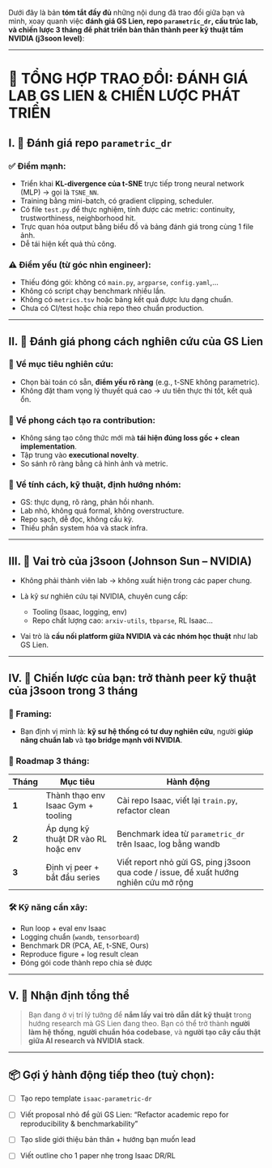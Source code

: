 Dưới đây là bản **tóm tắt đầy đủ** những nội dung đã trao đổi giữa bạn và mình, xoay quanh việc **đánh giá GS Lien, repo `parametric_dr`, cấu trúc lab, và chiến lược 3 tháng để phát triển bản thân thành peer kỹ thuật tầm NVIDIA (j3soon level)**:

---

# 🧩 **TỔNG HỢP TRAO ĐỔI: ĐÁNH GIÁ LAB GS LIEN & CHIẾN LƯỢC PHÁT TRIỂN**

## I. 📁 **Đánh giá repo `parametric_dr`**

### ✅ **Điểm mạnh:**

* Triển khai **KL-divergence của t-SNE** trực tiếp trong neural network (MLP) → gọi là `TSNE_NN`.
* Training bằng mini-batch, có gradient clipping, scheduler.
* Có file `test.py` để thực nghiệm, tính được các metric: continuity, trustworthiness, neighborhood hit.
* Trực quan hóa output bằng biểu đồ và bảng đánh giá trong cùng 1 file ảnh.
* Dễ tái hiện kết quả thủ công.

### ⚠️ **Điểm yếu (từ góc nhìn engineer):**

* Thiếu đóng gói: không có `main.py`, `argparse`, `config.yaml`,...
* Không có script chạy benchmark nhiều lần.
* Không có `metrics.tsv` hoặc bảng kết quả được lưu dạng chuẩn.
* Chưa có CI/test hoặc chia repo theo chuẩn production.

---

## II. 🧠 **Đánh giá phong cách nghiên cứu của GS Lien**

### 🎯 **Về mục tiêu nghiên cứu:**

* Chọn bài toán có sẵn, **điểm yếu rõ ràng** (e.g., t-SNE không parametric).
* Không đặt tham vọng lý thuyết quá cao → ưu tiên thực thi tốt, kết quả ổn.

### 📐 **Về phong cách tạo ra contribution:**

* Không sáng tạo công thức mới mà **tái hiện đúng loss gốc + clean implementation**.
* Tập trung vào **executional novelty**.
* So sánh rõ ràng bằng cả hình ảnh và metric.

### 🧬 **Về tính cách, kỹ thuật, định hướng nhóm:**

* GS: thực dụng, rõ ràng, phản hồi nhanh.
* Lab nhỏ, không quá formal, không overstructure.
* Repo sạch, dễ đọc, không cầu kỳ.
* Thiếu phần system hóa và stack infra.

---

## III. 🧠 **Vai trò của j3soon (Johnson Sun – NVIDIA)**

* Không phải thành viên lab → không xuất hiện trong các paper chung.
* Là kỹ sư nghiên cứu tại NVIDIA, chuyên cung cấp:

  * Tooling (Isaac, logging, env)
  * Repo chất lượng cao: `arxiv-utils`, `tbparse`, RL Isaac...
* Vai trò là **cầu nối platform giữa NVIDIA và các nhóm học thuật** như lab GS Lien.

---

## IV. 🎯 **Chiến lược của bạn: trở thành peer kỹ thuật của j3soon trong 3 tháng**

### 📍 Framing:

* Bạn định vị mình là: **kỹ sư hệ thống có tư duy nghiên cứu**, người **giúp nâng chuẩn lab** và **tạo bridge mạnh với NVIDIA**.

### 📅 Roadmap 3 tháng:

| Tháng | Mục tiêu                            | Hành động                                                                              |
| ----- | ----------------------------------- | -------------------------------------------------------------------------------------- |
| **1** | Thành thạo env Isaac Gym + tooling  | Cài repo Isaac, viết lại `train.py`, refactor clean                                    |
| **2** | Áp dụng kỹ thuật DR vào RL hoặc env | Benchmark idea từ `parametric_dr` trên Isaac, log bằng wandb                           |
| **3** | Định vị peer + bắt đầu series       | Viết report nhỏ gửi GS, ping j3soon qua code / issue, đề xuất hướng nghiên cứu mở rộng |

### 🛠️ Kỹ năng cần xây:

* Run loop + eval env Isaac
* Logging chuẩn (`wandb`, `tensorboard`)
* Benchmark DR (PCA, AE, t-SNE, Ours)
* Reproduce figure + log result clean
* Đóng gói code thành repo chia sẻ được

---

## V. 🧠 **Nhận định tổng thể**

> Bạn đang ở vị trí lý tưởng để **nắm lấy vai trò dẫn dắt kỹ thuật** trong hướng research mà GS Lien đang theo.
> Bạn có thể trở thành **người làm hệ thống**, **người chuẩn hóa codebase**, và **người tạo cây cầu thật giữa AI research và NVIDIA stack**.

---

## 📦 Gợi ý hành động tiếp theo (tuỳ chọn):

* [ ] Tạo repo template `isaac-parametric-dr`
* [ ] Viết proposal nhỏ để gửi GS Lien: “Refactor academic repo for reproducibility & benchmarkability”
* [ ] Tạo slide giới thiệu bản thân + hướng bạn muốn lead
* [ ] Viết outline cho 1 paper nhẹ trong Isaac DR/RL


